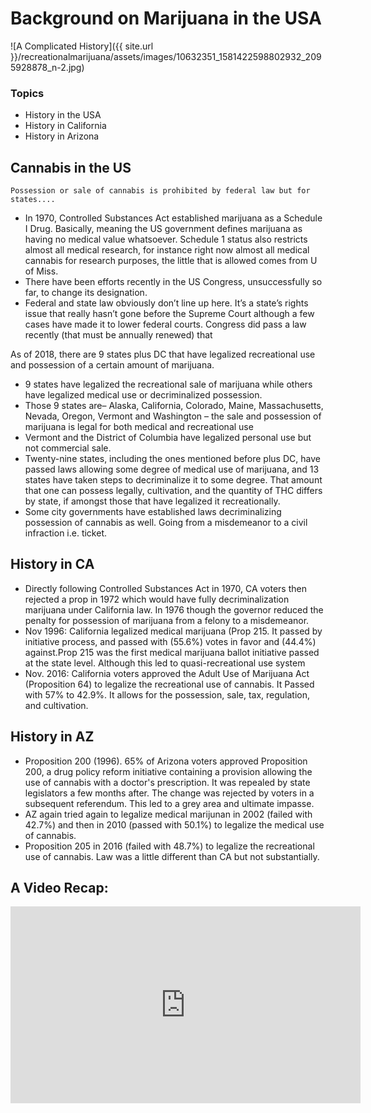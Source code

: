 # Background on Marijuana in the USA

![A Complicated History]({{ site.url }}/recreationalmarijuana/assets/images/10632351_1581422598802932_2095928878_n-2.jpg)


### Topics
- History in the USA
- History in California 
- History in Arizona 


## Cannabis in the US
	Possession or sale of cannabis is prohibited by federal law but for states.... 
- In 1970, Controlled Substances Act established marijuana as a Schedule I Drug. Basically, meaning the US government defines marijuana as having no medical value whatsoever. Schedule 1 status also restricts almost all medical research, for instance right now almost all medical cannabis for research purposes, the little that is allowed comes from U of Miss. 
- There have been efforts recently in the US Congress, unsuccessfully so far, to change its designation. 
- Federal and state law obviously don’t line up here. It’s a state’s rights issue that really hasn’t gone before the Supreme Court although a few cases have made it to lower federal courts. Congress did pass a law recently (that must be annually renewed) that  

As of 2018, there are 9 states plus DC that have legalized recreational use and possession of a certain amount of marijuana. 
- 9 states have legalized the recreational sale of marijuana while others have legalized medical use or decriminalized possession. 
- Those 9 states are– Alaska, California, Colorado, Maine, Massachusetts, Nevada, Oregon, Vermont and Washington – the sale and possession of marijuana is legal for both medical and recreational use
- Vermont and the District of Columbia have legalized personal use but not commercial sale.
- Twenty-nine states, including the ones mentioned before plus DC, have passed laws allowing some degree of medical use of marijuana, and 13 states have taken steps to decriminalize it to some degree. That amount that one can possess legally, cultivation, and the quantity of THC differs by state, if amongst those that have legalized it recreationally. 
- Some city governments have established laws decriminalizing possession of cannabis as well. Going from a misdemeanor to a civil infraction i.e. ticket. 

## History in CA
- Directly following Controlled Substances Act in 1970, CA voters then rejected a prop in 1972 which would have fully decriminalization marijuana under California law.  In 1976 though the governor reduced the penalty for possession of marijuana from a felony to a misdemeanor.
- Nov 1996: California legalized medical marijuana (Prop 215. It passed by initiative process, and passed with (55.6%) votes in favor and (44.4%) against.Prop 215 was the first medical marijuana ballot initiative passed at the state level. Although this led to quasi-recreational use system
- Nov. 2016: California voters approved the Adult Use of Marijuana Act (Proposition 64) to legalize the recreational use of cannabis. It Passed with 57% to 42.9%. It allows for the possession, sale, tax, regulation, and cultivation. 

## History in AZ
- Proposition 200 (1996). 65% of Arizona voters approved Proposition 200, a drug policy reform initiative containing a provision allowing the use of cannabis with a doctor's prescription. It was repealed by state legislators a few months after. The change was rejected by voters in a subsequent referendum. This led to a grey area and ultimate impasse. 
- AZ again tried again to legalize medical marijunan in 2002 (failed with 42.7%) and then in 2010 (passed with 50.1%) to legalize the medical use of cannabis.
- Proposition 205 in 2016 (failed with 48.7%) to legalize the recreational use of cannabis. Law was a little different than CA but not substantially.  


## A Video Recap:
<iframe width="560" height="315" src="https://www.youtube.com/watch?v=EUw51ii33yE" frameborder="0" allowfullscreen></iframe>

